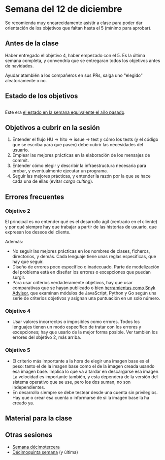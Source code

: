 # Semana del 12 de diciembre

Se recomienda muy encarecidamente asistir a clase para poder dar orientación de
los objetivos que faltan hasta el 5 (mínimo para aprobar).

## Antes de la clase

Haber entregado el objetivo 4, haber empezado con el 5. Es la última semana
completa, y convendría que se entregaran todos los objetivos antes de navidades.

Ayudar atambién a los compañeros en sus PRs, salga uno "elegido" aleatoriamente
o no.


## Estado de los objetivos

```txt

```

Este era [el estado en la semana equivalente el año
pasado](../sesiones-21-22/semana-14.md).

## Objetivos a cubrir en la sesión

1. Entender el flujo HU → hito → issue → test y cómo los tests (y el código que
   se escriba para que pasen) debe cubrir las necesidades del usuario.
2. Emplear las mejores prácticas en la elaboración de los mensajes de commit.
3. Entender cómo elegir y describir la infraestructura necesaria para probar, y
   eventualmente ejecutar un programa.
4. Seguir las mejores prácticas, y entender la razón por la que se hace cada una
   de ellas (evitar *cargo culting*).

## Errores frecuentes


### Objetivo 2

El principal es no entender qué es el desarrollo ágil (centrado en el cliente) y
por qué siempre hay que trabajar a partir de las historias de usuario, que
expresan los deseos del cliente.

Además:

* No seguir las mejores prácticas en los nombres de clases, ficheros,
  directorios, y demás. Cada lenguaje tiene unas reglas específicas, que hay que
  seguir.
* Diseño de errores poco específico o inadecuado. Parte de modelización del
  problema está en diseñar los errores o excepciones que puedan surgir.
* Para usar criterios verdaderamente objetivos, hay que usar comparativas que se
  hayan publicado o bien [herramientas como Snyk
  Advisor](https://snyk.io/advisor/), que examinan módulos de JavaScript, Python
  y Go según una serie de criterios objetivos y asignan una puntuación en un
  solo número.

### Objetivo 4

* Usar valores incorrectos o imposibles como errores. Todos los lenguajes tienen
  un modo específico de tratar con los errores y excepciones; hay que usarlo de
  la mejor forma posible. Ver también los errores del objetivo 2, más arriba.

### Objetivo 5

* El criterio más importante a la hora de elegir una imagen base es el peso:
  tanto el de la imagen base como el de la imagen creada usando esa imagen
  base. Implica lo que va a tardar en descargarse esa imagen. La velocidad es
  importante también, y esta dependerá de la versión del sistema operativo que
  se use, pero los dos suman, no son independientes.
* En desarrollo siempre se debe testear desde una cuenta sin privilegios. Hay
  que o crear esa cuenta o informarse de si la imagen base la ha creado ya.

## Material para la clase



## Otras sesiones

* [Semana décimotercera](semana-13.md)
* [Décimoquinta semana](semana-15.md) (y última)

